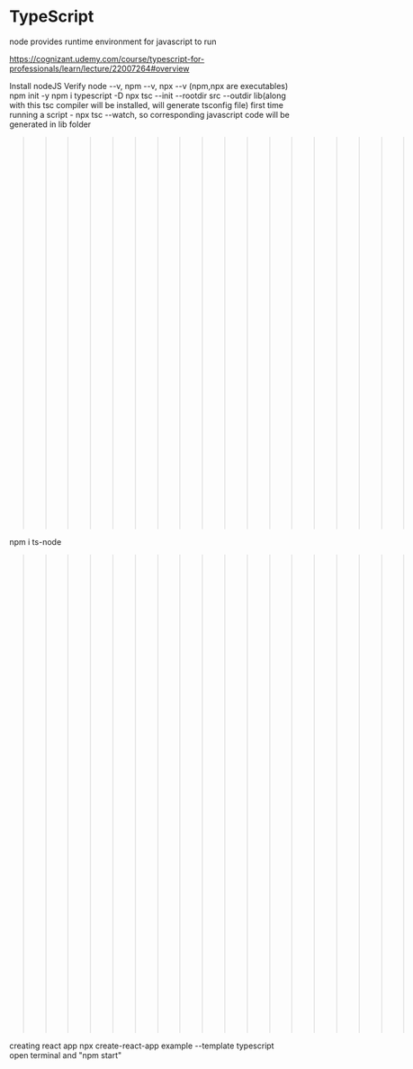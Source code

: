 # TypeScript

node provides runtime environment for javascript to run

https://cognizant.udemy.com/course/typescript-for-professionals/learn/lecture/22007264#overview

Install nodeJS
Verify node --v, npm --v, npx --v (npm,npx are executables)
npm init -y
npm i typescript -D
npx tsc --init --rootdir src --outdir lib(along with this tsc compiler will be installed, will generate tsconfig file)
first time running a script - npx tsc --watch, so corresponding javascript code will be generated in lib folder

> > > > > > > > > > > > > > > > > > > > > > then run js file using >> node lib/09-classes.js

npm i ts-node

> > > > > > > > > > > > > > > > > > > > > > directly to run an ts file >> npx ts-node src/09-classes.ts

creating react app
npx create-react-app example --template typescript
open terminal and "npm start"
